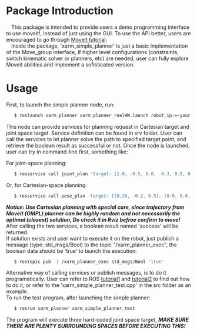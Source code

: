 # Package Introduction
&ensp;&ensp;This package is intended to provide users a demo programming interface to use moveit!, instead of just using the GUI. To use the API better, users are encouraged to go through [Moveit tutorial](http://docs.ros.org/kinetic/api/moveit_tutorials/html/).  
&ensp;&ensp;Inside the package, 'xarm_simple_planner' is just a basic implementation of the Move_group interface, if higher level configurations (constraints, switch kinematic solver or planners, etc) are needed, user can fully explore Moveit abilities and implement a sofisticated version.

# Usage
First, to launch the simple planner node, run:  
```bash
   $ roslaunch xarm_planner xarm_planner_realHW.launch robot_ip:=<your controller box LAN IP address>
```
This node can provide services for planning request in Cartesian target and joint space target. Service definition can be found in srv folder. User can call the services to let planner solve the path to specified target point, and retrieve the boolean result as successful or not. Once the node is launched, user can try in command-line first, something like:  

For joint-space planning:  
```bash
   $ rosservice call joint_plan 'target: [1.0, -0.5, 0.0, -0.3, 0.0, 0.0, 0.5]'
```
Or, for Cartesian-space planning:  
```bash
   $ rosservice call pose_plan 'target: [[0.28, -0.2, 0.5], [0.0, 0.0, 0.0, 1.0]]'
```
***Notice: Use Cartesian planning with special care, since trajectory from Moveit (OMPL) planner can be highly random and not necessarily the optimal (closest) solution, Do check it in Rviz befroe confirm to move!***  
After calling the two services, a boolean result named 'success' will be returned.  
If solution exists and user want to execute it on the robot, just publish a message (type: std_msgs/Bool) to the topic "/xarm_planner_exec", the boolean data should be 'true' to launch the execution:  
```bash
   $ rostopic pub -1 /xarm_planner_exec std_msgs/Bool 'true'
```
Alternative way of calling services or publish messages, is to do it programatically. User can refer to ROS [tutorial1](http://wiki.ros.org/ROS/Tutorials/WritingServiceClient%28c%2B%2B%29) and [tutorial2](http://wiki.ros.org/ROS/Tutorials/WritingPublisherSubscriber%28c%2B%2B%29) to find out how to do it, or refer to the 'xarm_simple_planner_test.cpp' in the src folder as an example.  
To run the test program, after launching the simple planner:
```bash
   $ rosrun xarm_planner xarm_simple_planner_test
```
The program will execute three hard-coded joint space target, ***MAKE SURE THERE ARE PLENTY SURROUNDING SPACES BEFORE EXECUTING THIS!***



